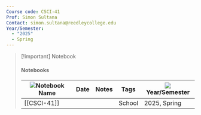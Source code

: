 ```yaml
---
Course code: CSCI-41
Prof: Simon Sultana
Contact: simon.sultana@reedleycollege.edu
Year/Semester:
  - "2025"
  - Spring
---
```

> [!important] Notebook
> 
> #### Notebooks
> 
> |![](https://www.notion.so/icons/book-closed_gray.svg)Notebook Name|Date|Notes|Tags|![](https://www.notion.so/icons/calendar-month_gray.svg)Year/Semester|
> |---|---|---|---|---|
> |[[CSCI-41]]|||School|2025, Spring|
> 
>   
>